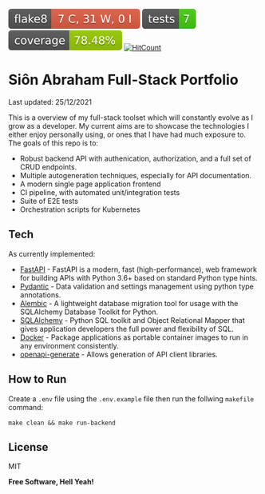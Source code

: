 [![Flake8 Status](./fastapi-master-api/reports/badges/flake8-badge.svg?dummy=8484744)](https://sionabes.github.io/fullstack-portfolio/fastapi-master-api/reports/flake8/index.html)
[![Tests Status](./fastapi-master-api/reports/badges/tests-badge.svg?dummy=8484744)](https://sionabes.github.io/fullstack-portfolio/fastapi-master-api/reports/junit/report.html)
[![Coverage Status](./fastapi-master-api/reports/badges/coverage-badge.svg?dummy=8484744)](https://sionabes.github.io/fullstack-portfolio/fastapi-master-api/reports/coverage/index.html)
[![HitCount](http://hits.dwyl.com/SionAbes/fullstack-portfolio.svg?style=flat-square)](http://hits.dwyl.com/SionAbes/fullstack-portfolio)
# Siôn Abraham Full-Stack Portfolio
Last updated: 25/12/2021

This is a overview of my full-stack toolset which will constantly evolve as I grow as a developer. My current aims are to showcase the technologies I either enjoy personally using, or ones that I have had much exposure to. The goals of this repo is to:
 - Robust backend API with authenication, authorization, and a full set of CRUD endpoints.
 - Multiple autogeneration techniques, especially for API documentation.
 - A modern single page application frontend
 - CI pipeline, with automated unit/integration tests
 - Suite of E2E tests
 - Orchestration scripts for Kubernetes

## Tech

As currently implemented:

- [FastAPI](https://fastapi.tiangolo.com/) - FastAPI is a modern, fast (high-performance), web framework for building APIs with Python 3.6+ based on standard Python type hints.
- [Pydantic](https://pydantic-docs.helpmanual.io/) - Data validation and settings management using python type annotations.
- [Alembic](https://alembic.sqlalchemy.org/en/latest/) - A lightweight database migration tool for usage with the SQLAlchemy Database Toolkit for Python.
- [SQLAlchemy](https://www.sqlalchemy.org/) - Python SQL toolkit and Object Relational Mapper that gives application developers the full power and flexibility of SQL.
- [Docker](https://www.docker.com/) - Package applications as portable container images to run in any environment consistently.
- [openapi-generate](https://github.com/OpenAPITools/openapi-generator) - Allows generation of API client libraries.

## How to Run
Create a `.env` file using the `.env.example` file then run the follwing `makefile` command:

```
make clean && make run-backend
```

## License

MIT

**Free Software, Hell Yeah!**
